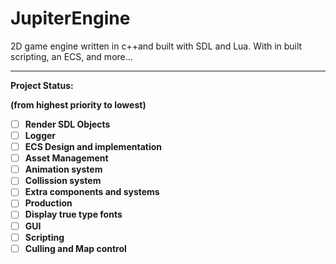 # JupiterEngine
2D game engine written in c++and built with SDL and Lua. With in built scripting, an ECS, and more...

---------------------------------------------------------------------------------------------------------------------------

<b>Project Status:<b>

(from highest priority to lowest)

- [ ] Render SDL Objects
- [ ] Logger
- [ ] ECS Design and implementation
- [ ] Asset Management
- [ ] Animation system
- [ ] Collission system
- [ ] Extra components and systems
- [ ] Production
- [ ] Display true type fonts
- [ ] GUI
- [ ] Scripting
- [ ] Culling and Map control
